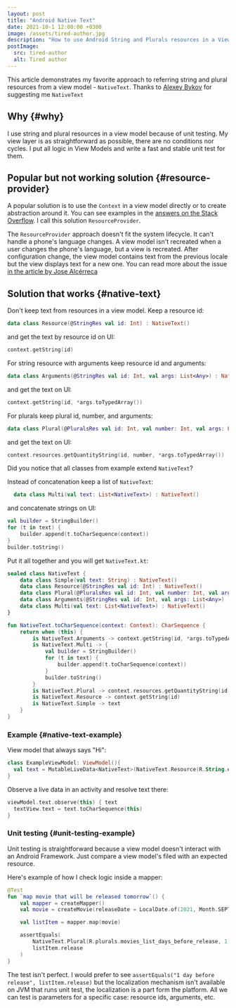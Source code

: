 ```yaml
---
layout: post
title: "Android Native Text"
date: 2021-10-1 12:00:00 +0300
image: /assets/tired-author.jpg
description: "How to use Android String and Plurals resources in a View Model + Unit testing them."
postImage:
  src: tired-author
  alt: Tired author
---
```


This article demonstrates my favorite approach to referring string and plural resources from a view model - `NativeText`.
Thanks to [Alexey Bykov](https://twitter.com/nonewsss) for suggesting me `NativeText`

## Why {#why}

I use string and plural resources in a view model because of unit testing.
My view layer is as straightforward as possible, there are no conditions nor cycles.
I put all logic in View Models and write a fast and stable unit test for them. 

## Popular but not working solution {#resource-provider}

A popular solution is to use the `Context` in a view model directly or to create abstraction around it.
You can see examples in the
[answers on the Stack Overflow](https://stackoverflow.com/questions/47628646/how-should-i-get-resourcesr-string-in-viewmodel-in-android-mvvm-and-databindi).
I call this solution `ResourceProvider`.

The `ResourceProvider` approach doesn't fit the system lifecycle.
It can't handle a phone's language changes.
A view model isn't recreated when a user changes the phone's language, but a view is recreated.
After configuration change, the view model contains text from the previous locale but the view displays text for a new one.
You can read more about the issue [in the article by Jose Alcérreca](https://medium.com/androiddevelopers/locale-changes-and-the-androidviewmodel-antipattern-84eb677660d9)

## Solution that works {#native-text}

Don't keep text from resources in a view model.
Keep a resource id:
```kotlin
data class Resource(@StringRes val id: Int) : NativeText()
```
and get the text by resource id on UI:
```kotlin
context.getString(id)
```


For string resource with arguments keep resource id and arguments:
```kotlin
data class Arguments(@StringRes val id: Int, val args: List<Any>) : NativeText()
```
and get the text on UI:
```kotlin
context.getString(id, *args.toTypedArray())
```

For plurals keep plural id, number, and arguments:
```kotlin
data class Plural(@PluralsRes val id: Int, val number: Int, val args: List<Any>) : NativeText()
```
and get the text on UI:
```kotlin
context.resources.getQuantityString(id, number, *args.toTypedArray())
```

Did you notice that all classes from example extend `NativeText`?

Instead of concatenation keep a list of `NativeText`:
```kotlin
  data class Multi(val text: List<NativeText>) : NativeText()
```
and concatenate strings on UI:
```kotlin
val builder = StringBuilder()
for (t in text) {
    builder.append(t.toCharSequence(context))
}
builder.toString()
```

Put it all together and you will get `NativeText.kt`:
```kotlin
sealed class NativeText {
    data class Simple(val text: String) : NativeText()
    data class Resource(@StringRes val id: Int) : NativeText()
    data class Plural(@PluralsRes val id: Int, val number: Int, val args: List<Any>) : NativeText()
    data class Arguments(@StringRes val id: Int, val args: List<Any>) : NativeText()
    data class Multi(val text: List<NativeText>) : NativeText()
}

fun NativeText.toCharSequence(context: Context): CharSequence {
    return when (this) {
        is NativeText.Arguments -> context.getString(id, *args.toTypedArray())
        is NativeText.Multi -> {
            val builder = StringBuilder()
            for (t in text) {
                builder.append(t.toCharSequence(context))
            }
            builder.toString()
        }
        is NativeText.Plural -> context.resources.getQuantityString(id, number, *args.toTypedArray())
        is NativeText.Resource -> context.getString(id)
        is NativeText.Simple -> text
    }
}
```

### Example {#native-text-example}

View model that always says "Hi":
```kotlin
class ExampleViewModel: ViewModel(){
  val text = MutableLiveData<NativeText>(NativeText.Resource(R.String.example_hi))
}
```

Observe a live data in an activity and resolve text there:
```kotlin
viewModel.text.observe(this) { text
  textView.text = text.toCharSequence(this)
}
```
### Unit testing {#unit-testing-example}

Unit testing is straightforward because a view model doesn't interact with an Android Framework.
Just compare a view model's filed with an expected resource.

Here's example of how I check logic inside a mapper:
```kotlin
@Test
fun `map movie that will be released tomorrow`() {
    val mapper = createMapper()
    val movie = createMovie(releaseDate = LocalDate.of(2021, Month.SEPTEMBER, 30))

    val listItem = mapper.map(movie)

    assertEquals(
        NativeText.Plural(R.plurals.movies_list_days_before_release, 1, listOf(1)),
        listItem.release
    )
}
```

The test isn't perfect.
I would prefer to see `assertEquals("1 day before release", listItem.release)`
but the localization mechanism isn't available on JVM that runs unit test, the localization is a part form the platform.
All we can test is parameters for a specific case: resource ids, arguments, etc.